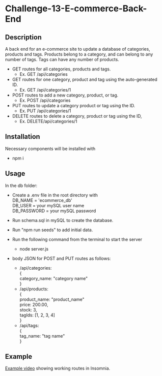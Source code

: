 # Challenge-13-E-commerce-Back-End
## Description

A back end for an e-commerce site to update a database of categories, products and tags.  Products belong to a category, and can belong to any number of tags.  Tags can have any number of products.  
- GET routes for all categories, products and tags.  
  - Ex. GET /api/categories
- GET routes for one category, product and tag using the auto-generated ID.  
  - Ex. GET /api/categories/1  
- POST routes to add a new category, product, or tag.  
  - Ex. POST /api/categories  
- PUT routes to update a category product or tag using the ID.  
  - Ex. PUT /api/categories/1  
- DELETE routes to delete a category, product or tag using the ID,
  - Ex. DELETE/api/categories/1

## Installation
Necessary components will be installed with  
- npm i

## Usage
In the db folder:
- Create a .env file in the root directory with  
    DB_NAME = 'ecommerce_db'  
    DB_USER = your mySQL user name  
    DB_PASSWORD = your mySQL password
- Run schema.sql in mySQL to create the database.
- Run "npm run seeds" to add initial data.
- Run the following command from the terminal to start the server  
    - node server.js  
      
- body JSON for POST and PUT routes as follows:
    - /api/categories:  
    {  
        category_name: "category name"  
    }  
    - /api/products:  
    {  
        product_name: "product_name"  
        price: 200.00,  
        stock: 3,  
        tagIds: [1, 2, 3, 4]  
    }  
    - /api/tags:  
    {  
        tag_name: "tag name"  
    }

## Example
[Example video](https://drive.google.com/file/d/1BiyylLHP1qSGtjUXNfGgmIdBC3as4TR-/view) showing working routes in Insomnia.